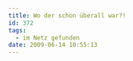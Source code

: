 ```yaml
---
title: Wo der schon überall war?!
id: 372
tags:
  - im Netz gefunden
date: 2009-06-14 10:55:13
---
```


<object width="480" height="295"><param name="movie" value="http://www.youtube.com/v/zlfKdbWwruY&amp;hl=de&amp;fs=1&amp;color1=0x234900&amp;color2=0x4e9e00&amp;hd=1"></param><param name="allowFullScreen" value="true"></param><param name="allowscriptaccess" value="always"></param><embed src="http://www.youtube.com/v/zlfKdbWwruY&amp;hl=de&amp;fs=1&amp;color1=0x234900&amp;color2=0x4e9e00&amp;hd=1" type="application/x-shockwave-flash" allowscriptaccess="always" allowfullscreen="true" width="480" height="295"></embed></object>